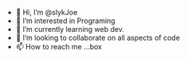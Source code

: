 - 👋 Hi, I’m @slykJoe
- 👀 I’m interested in Programing
- 🌱 I’m currently learning web dev.
- 💞️ I’m looking to collaborate on all aspects of code
- 📫 How to reach me ...box

<!---
slykJoe/slykJoe is a ✨ special ✨ repository because its `README.md` (this file) appears on your GitHub profile.
You can click the Preview link to take a look at your changes.
--->
